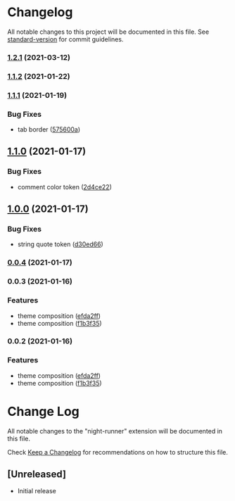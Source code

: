 # Changelog

All notable changes to this project will be documented in this file. See [standard-version](https://github.com/conventional-changelog/standard-version) for commit guidelines.

### [1.2.1](https://github.com/AfonsoVReis/night-runner/compare/v1.2.0...v1.2.1) (2021-03-12)

### [1.1.2](https://github.com/AfonsoVReis/night-runner/compare/v1.1.1...v1.1.2) (2021-01-22)

### [1.1.1](https://github.com/AfonsoVReis/night-runner/compare/v1.1.0...v1.1.1) (2021-01-19)


### Bug Fixes

* tab border  ([575600a](https://github.com/AfonsoVReis/night-runner/commit/575600ae29967526cc79f4300b361483164db70d))

## [1.1.0](https://github.com/AfonsoVReis/night-runner/compare/v1.0.0...v1.1.0) (2021-01-17)


### Bug Fixes

* comment color token  ([2d4ce22](https://github.com/AfonsoVReis/night-runner/commit/2d4ce225940a26106b8486551fa701167ce8286f))

## [1.0.0](https://github.com/AfonsoVReis/night-runner/compare/v0.0.4...v1.0.0) (2021-01-17)


### Bug Fixes

*  string quote token   ([d30ed66](https://github.com/AfonsoVReis/night-runner/commit/d30ed66e430432df384b537617002b8304aaad02))

### [0.0.4](https://github.com/AfonsoVReis/night-runner/compare/v0.0.3...v0.0.4) (2021-01-17)

### 0.0.3 (2021-01-16)


### Features

* theme composition ([efda2ff](https://github.com/AfonsoVReis/night-runner/commit/efda2ff6a017f8e980e68502eeaadc39093da289))
* theme composition ([f1b3f35](https://github.com/AfonsoVReis/night-runner/commit/f1b3f357cdfa7d4d8cfc0409c8218d0eba74e668))

### 0.0.2 (2021-01-16)


### Features

* theme composition ([efda2ff](https://github.com/AfonsoVReis/night-runner/commit/efda2ff6a017f8e980e68502eeaadc39093da289))
* theme composition ([f1b3f35](https://github.com/AfonsoVReis/night-runner/commit/f1b3f357cdfa7d4d8cfc0409c8218d0eba74e668))

# Change Log

All notable changes to the "night-runner" extension will be documented in this file.

Check [Keep a Changelog](http://keepachangelog.com/) for recommendations on how to structure this file.

## [Unreleased]

- Initial release
